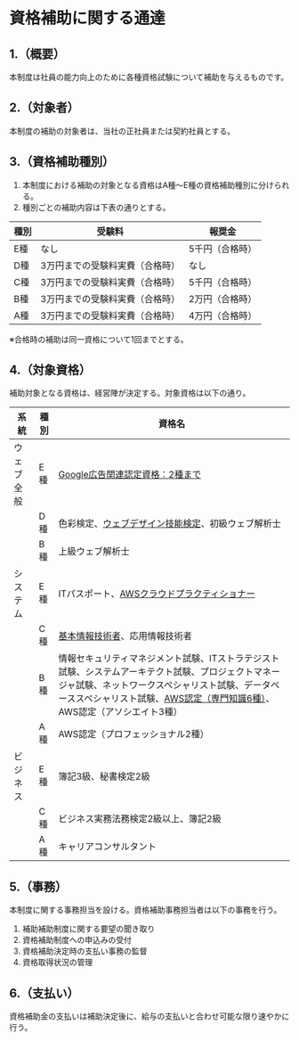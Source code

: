 # 資格補助に関する通達
## 1.（概要）
本制度は社員の能力向上のために各種資格試験について補助を与えるものです。

## 2.（対象者）
本制度の補助の対象者は、当社の正社員または契約社員とする。

## 3.（資格補助種別）
1. 本制度における補助の対象となる資格はA種〜E種の資格補助種別に分けられる。
1. 種別ごとの補助内容は下表の通りとする。

| 種別 | 受験料 | 報奨金 |
| --- | --- | --- |
| E種 | なし | 5千円（合格時） |
| D種 | 3万円までの受験料実費（合格時） | なし |
| C種 | 3万円までの受験料実費（合格時） | 5千円（合格時） |
| B種 | 3万円までの受験料実費（合格時） | 2万円（合格時） |
| A種 | 3万円までの受験料実費（合格時） | 4万円（合格時） |

※合格時の補助は同一資格について1回までとする。

## 4.（対象資格）
補助対象となる資格は、経営陣が決定する。対象資格は以下の通り。

| 系統 | 種別 | 資格名 |
| --- | --- | --- |
| ウェブ全般 | E種 | [Google広告関連認定資格：2種まで](https://support.google.com/google-ads/answer/9702955?hl=ja&ref_topic=9028737&visit_id=637380884330898888-1394931801&rd=1) |
|  | D種 | 色彩検定、[ウェブデザイン技能検定](https://www.webdesign.gr.jp/)、初級ウェブ解析士 |
| | B種 | 上級ウェブ解析士 |
| システム | E種 | ITパスポート、[AWSクラウドプラクティショナー](https://aws.amazon.com/jp/certification/) |
| | C種 | [基本情報技術者](https://www.jitec.ipa.go.jp/1_11seido/fe.html)、応用情報技術者 |
| | B種 | 情報セキュリティマネジメント試験、ITストラテジスト試験、システムアーキテクト試験、プロジェクトマネージャ試験、ネットワークスペシャリスト試験、データベーススペシャリスト試験、[AWS認定（専門知識6種）](https://aws.amazon.com/jp/certification/)、AWS認定（アソシエイト3種） |
| | A種 | AWS認定（プロフェッショナル2種） |
| ビジネス | E種 | 簿記3級、秘書検定2級 |
| | C種 | ビジネス実務法務検定2級以上、簿記2級 |
|| A種 | キャリアコンサルタント |

## 5.（事務）
本制度に関する事務担当を設ける。資格補助事務担当者は以下の事務を行う。

1. 補助補助制度に関する要望の聞き取り
1. 資格補助制度への申込みの受付
1. 資格補助決定時の支払い事務の監督
1. 資格取得状況の管理

## 6.（支払い）
資格補助金の支払いは補助決定後に、給与の支払いと合わせ可能な限り速やかに行う。
